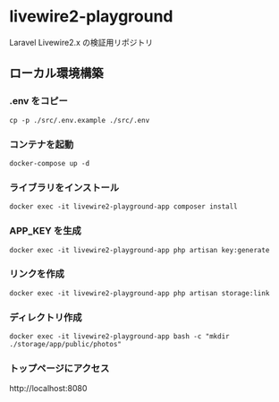 # livewire2-playground
Laravel Livewire2.x の検証用リポジトリ

## ローカル環境構築
### .env をコピー
    cp -p ./src/.env.example ./src/.env

### コンテナを起動
    docker-compose up -d

### ライブラリをインストール
    docker exec -it livewire2-playground-app composer install

### APP_KEY を生成
    docker exec -it livewire2-playground-app php artisan key:generate

### リンクを作成
    docker exec -it livewire2-playground-app php artisan storage:link

### ディレクトリ作成
    docker exec -it livewire2-playground-app bash -c "mkdir ./storage/app/public/photos"

### トップページにアクセス
http://localhost:8080
